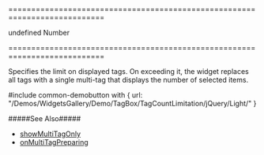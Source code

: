 ===========================================================================
<!--default-->undefined<!--/default-->
<!--type-->Number<!--/type-->
===========================================================================

<!--shortDescription-->
Specifies the limit on displayed tags. On exceeding it, the widget replaces all tags with a single multi-tag that displays the number of selected items.
<!--/shortDescription-->

<!--fullDescription-->
#include common-demobutton with {
    url: "/Demos/WidgetsGallery/Demo/TagBox/TagCountLimitation/jQuery/Light/"
}

#####See Also#####
- [showMultiTagOnly](/Documentation/ApiReference/UI_Widgets/dxTagBox/Configuration/#showMultiTagOnly)
- [onMultiTagPreparing](/Documentation/ApiReference/UI_Widgets/dxTagBox/Configuration/#onMultiTagPreparing)
<!--/fullDescription-->